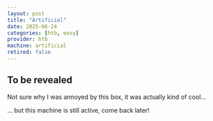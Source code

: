 ```yaml
---
layout: post
title: "Artificial"
date: 2025-06-24
categories: [htb, easy]
provider: htb
machine: artificial
retired: false
---
```


## To be revealed
Not sure why I was annoyed by this box, it was actually kind of cool...

... but this machine is still active, come back later!
